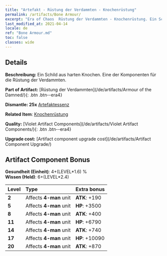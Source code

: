 ```yaml
---
title: "Artefakt - Rüstung der Verdammten - Knochenrüstung"
permalink: /artifacts/Bone Armour/
excerpt: "Era of Chaos  Rüstung der Verdammten - Knochenrüstung. Ein Schild aus harten Knochen. Eine der Komponenten für die Rüstung der Verdammten."
last_modified_at: 2021-04-14
locale: de
ref: "Bone Armour.md"
toc: false
classes: wide
---
```




## Details

 **Beschreibung:** Ein Schild aus harten Knochen. Eine der Komponenten für die Rüstung der Verdammten.

 **Part of Artifact:** [Rüstung der Verdammten](/de/artifacts/Armour of the Damned/){: .btn .btn--era4}

 **Dismantle: 25x** [Artefaktessenz](/de/Items/con_905/)

 **Related Item**: [Knochenrüstung](/de/Items/art_124/)

 **Quality:** [Violet Artifact Components](/de/artifacts/Violet Artifact Components/){: .btn .btn--era4}

 **Upgrade cost:** [Artifact component upgrade cost](/de/artifacts/Artifact Component Upgrade/)

## Artifact Component Bonus

  **Gesundheit (Einheit)**: 4+(LEVEL\*1.6) %<br/>**Wissen (Held)**: 6+(LEVEL\*2.4)

  |  Level  | Type |    Extra bonus  | 
  |:--------|:-----|:----------------| 
  | **2** | Affects **4-man** unit | **ATK**: +190 | 
  | **5** | Affects **4-man** unit | **HP**: +3500 | 
  | **8** | Affects **4-man** unit | **ATK**: +400 | 
  | **11** | Affects **4-man** unit | **HP**: +6790 | 
  | **14** | Affects **4-man** unit | **ATK**: +740 | 
  | **17** | Affects **4-man** unit | **HP**: +10090 | 
  | **20** | Affects **4-man** unit | **ATK**: +870 | 
